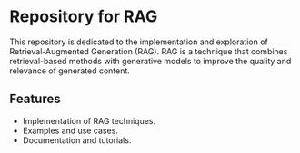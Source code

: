 # Repository for RAG

This repository is dedicated to the implementation and exploration of Retrieval-Augmented Generation (RAG). RAG is a technique that combines retrieval-based methods with generative models to improve the quality and relevance of generated content.

## Features

- Implementation of RAG techniques.
- Examples and use cases.
- Documentation and tutorials.
